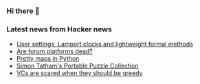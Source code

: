 ### Hi there 👋

<!--
**arashid-sh/arashid-sh** is a ✨ _special_ ✨ repository because its `README.md` (this file) appears on your GitHub profile.

Here are some ideas to get you started:

- 🔭 I’m currently working on ...
- 🌱 I’m currently learning ...
- 👯 I’m looking to collaborate on ...
- 🤔 I’m looking for help with ...
- 💬 Ask me about ...
- 📫 How to reach me: ...
- 😄 Pronouns: ...
- ⚡ Fun fact: ...
-->

### Latest news from Hacker news
<!-- BLOG-POST-LIST:START -->
- [User settings, Lamport clocks and lightweight formal methods](https://jakub-m.github.io/2022/07/17/laport-clocks-formal.html)
- [Are forum platforms dead?](https://rosie.land/posts/are-forum-platforms-dead/)
- [Pretty maps in Python](https://tech.marksblogg.com/pretty-maps-in-python.html)
- [Simon Tatham&#39;s Portable Puzzle Collection](https://www.chiark.greenend.org.uk/~sgtatham/puzzles/)
- [VCs are scared when they should be greedy](https://blog.aaronkharris.com/vcs-are-scared-when-they-should-be-greedy)
<!-- BLOG-POST-LIST:END -->
